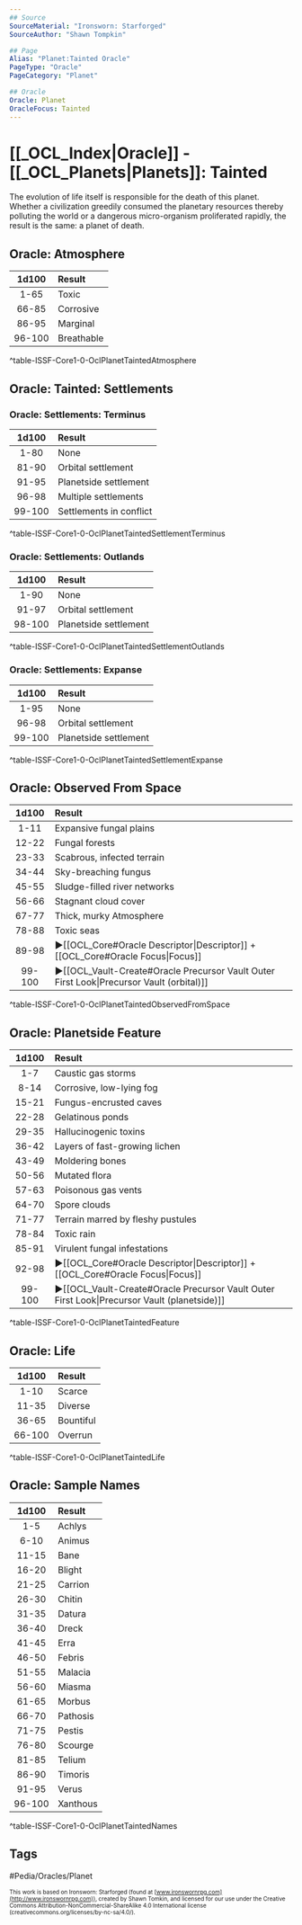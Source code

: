 ```yaml
---
## Source
SourceMaterial: "Ironsworn: Starforged"
SourceAuthor: "Shawn Tompkin"

## Page
Alias: "Planet:Tainted Oracle"
PageType: "Oracle"
PageCategory: "Planet"

## Oracle
Oracle: Planet
OracleFocus: Tainted
---
```

# [[_OCL_Index|Oracle]] - [[_OCL_Planets|Planets]]: Tainted
The evolution of life itself is responsible for the death of this planet.  Whether a civilization greedily consumed the planetary resources thereby polluting the world or a dangerous micro-organism proliferated rapidly, the result is the same: a planet of death.

## Oracle: Atmosphere
| 1d100 | Result |
|:---:|:--- |
| 1-65 | Toxic |
| 66-85 | Corrosive |
| 86-95 | Marginal |
| 96-100 | Breathable |
^table-ISSF-Core1-0-OclPlanetTaintedAtmosphere

## Oracle: Tainted: Settlements
### Oracle: Settlements: Terminus
| 1d100 | Result |
|:---:|:--- |
| 1-80 | None |
| 81-90 | Orbital settlement |
| 91-95 | Planetside settlement |
| 96-98 | Multiple settlements |
| 99-100 | Settlements in conflict |
^table-ISSF-Core1-0-OclPlanetTaintedSettlementTerminus

### Oracle: Settlements: Outlands
| 1d100 | Result |
|:---:|:--- |
| 1-90 | None |
| 91-97 | Orbital settlement |
| 98-100 | Planetside settlement |
^table-ISSF-Core1-0-OclPlanetTaintedSettlementOutlands

### Oracle: Settlements: Expanse
| 1d100 | Result |
|:---:|:--- |
| 1-95 | None |
| 96-98 | Orbital settlement |
| 99-100 | Planetside settlement |
^table-ISSF-Core1-0-OclPlanetTaintedSettlementExpanse

## Oracle: Observed From Space
| 1d100 | Result |
|:---:|:--- |
| 1-11 | Expansive fungal plains |
| 12-22 | Fungal forests |
| 23-33 | Scabrous, infected terrain |
| 34-44 | Sky-breaching fungus |
| 45-55 | Sludge-filled river networks |
| 56-66 | Stagnant cloud cover |
| 67-77 | Thick, murky Atmosphere |
| 78-88 | Toxic seas |
| 89-98 | ▶[[OCL_Core#Oracle Descriptor\|Descriptor]] + [[OCL_Core#Oracle Focus\|Focus]] |
| 99-100 | ▶[[OCL_Vault-Create#Oracle Precursor Vault Outer First Look\|Precursor Vault (orbital)]] |
^table-ISSF-Core1-0-OclPlanetTaintedObservedFromSpace

## Oracle: Planetside Feature
| 1d100 | Result |
|:---:|:--- |
| 1-7 | Caustic gas storms |
| 8-14 | Corrosive, low-lying fog |
| 15-21 | Fungus-encrusted caves |
| 22-28 | Gelatinous ponds |
| 29-35 | Hallucinogenic toxins |
| 36-42 | Layers of fast-growing lichen |
| 43-49 | Moldering bones |
| 50-56 | Mutated flora |
| 57-63 | Poisonous gas vents |
| 64-70 | Spore clouds |
| 71-77 | Terrain marred by fleshy pustules |
| 78-84 | Toxic rain |
| 85-91 | Virulent fungal infestations |
| 92-98 | ▶[[OCL_Core#Oracle Descriptor\|Descriptor]] + [[OCL_Core#Oracle Focus\|Focus]] |
| 99-100 | ▶[[OCL_Vault-Create#Oracle Precursor Vault Outer First Look\|Precursor Vault (planetside)]] |
^table-ISSF-Core1-0-OclPlanetTaintedFeature

## Oracle: Life
| 1d100 | Result |
|:---:|:--- |
| 1-10 | Scarce |
| 11-35 | Diverse |
| 36-65 | Bountiful |
| 66-100 | Overrun |
^table-ISSF-Core1-0-OclPlanetTaintedLife

## Oracle: Sample Names
| 1d100 | Result |
|:---:|:--- |
| 1-5 | Achlys |
| 6-10 | Animus |
| 11-15 | Bane |
| 16-20 | Blight |
| 21-25 | Carrion |
| 26-30 | Chitin |
| 31-35 | Datura |
| 36-40 | Dreck |
| 41-45 | Erra |
| 46-50 | Febris |
| 51-55 | Malacia |
| 56-60 | Miasma |
| 61-65 | Morbus |
| 66-70 | Pathosis |
| 71-75 | Pestis |
| 76-80 | Scourge |
| 81-85 | Telium |
| 86-90 | Timoris |
| 91-95 | Verus |
| 96-100 | Xanthous |
^table-ISSF-Core1-0-OclPlanetTaintedNames

## Tags
#Pedia/Oracles/Planet 

<font size=-2>This work is based on Ironsworn: Starforged (found at [www.ironswornrpg.com](http://www.ironswornrpg.com)), created by Shawn Tomkin, and licensed for our use under the Creative Commons Attribution-NonCommercial-ShareAlike 4.0 International license  (creativecommons.org/licenses/by-nc-sa/4.0/).</font>